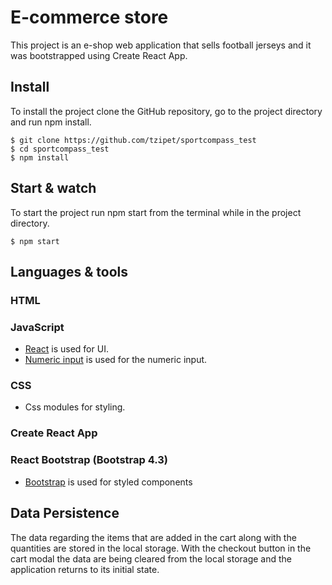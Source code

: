 # E-commerce store

This project is an e-shop web application that sells football jerseys and it was bootstrapped using Create React App.

## Install

To install the project clone the GitHub repository, go to the project directory and run npm install.

    $ git clone https://github.com/tzipet/sportcompass_test
    $ cd sportcompass_test
    $ npm install

## Start & watch

To start the project run npm start from the terminal while in the project directory.

    $ npm start

## Languages & tools

### HTML

### JavaScript

- [React](http://facebook.github.io/react) is used for UI.
- [Numeric input](https://www.npmjs.com/package/react-numeric-input) is used for the numeric input.

### CSS

- Css modules for styling.

### Create React App

### React Bootstrap (Bootstrap 4.3)

- [Bootstrap](https://react-bootstrap.github.io/) is used for styled components

## Data Persistence

The data regarding the items that are added in the cart along with the quantities are stored in the local storage.
With the checkout button in the cart modal the data are being cleared from the local storage and the application returns to its initial state.
